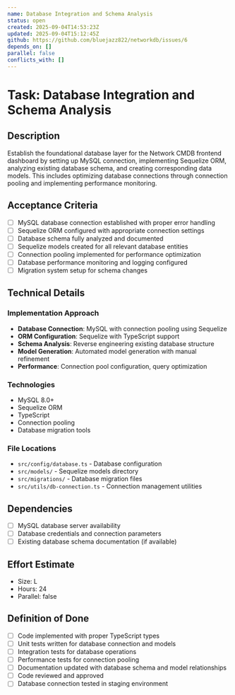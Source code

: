 ```yaml
---
name: Database Integration and Schema Analysis
status: open
created: 2025-09-04T14:53:23Z
updated: 2025-09-04T15:12:45Z
github: https://github.com/bluejazz822/networkdb/issues/6
depends_on: []
parallel: false
conflicts_with: []
---
```


# Task: Database Integration and Schema Analysis

## Description
Establish the foundational database layer for the Network CMDB frontend dashboard by setting up MySQL connection, implementing Sequelize ORM, analyzing existing database schema, and creating corresponding data models. This includes optimizing database connections through connection pooling and implementing performance monitoring.

## Acceptance Criteria
- [ ] MySQL database connection established with proper error handling
- [ ] Sequelize ORM configured with appropriate connection settings
- [ ] Database schema fully analyzed and documented
- [ ] Sequelize models created for all relevant database entities
- [ ] Connection pooling implemented for performance optimization
- [ ] Database performance monitoring and logging configured
- [ ] Migration system setup for schema changes

## Technical Details
### Implementation Approach
- **Database Connection**: MySQL with connection pooling using Sequelize
- **ORM Configuration**: Sequelize with TypeScript support
- **Schema Analysis**: Reverse engineering existing database structure
- **Model Generation**: Automated model generation with manual refinement
- **Performance**: Connection pool configuration, query optimization

### Technologies
- MySQL 8.0+
- Sequelize ORM
- TypeScript
- Connection pooling
- Database migration tools

### File Locations
- `src/config/database.ts` - Database configuration
- `src/models/` - Sequelize models directory
- `src/migrations/` - Database migration files
- `src/utils/db-connection.ts` - Connection management utilities

## Dependencies
- [ ] MySQL database server availability
- [ ] Database credentials and connection parameters
- [ ] Existing database schema documentation (if available)

## Effort Estimate
- Size: L
- Hours: 24
- Parallel: false

## Definition of Done
- [ ] Code implemented with proper TypeScript types
- [ ] Unit tests written for database connection and models
- [ ] Integration tests for database operations
- [ ] Performance tests for connection pooling
- [ ] Documentation updated with database schema and model relationships
- [ ] Code reviewed and approved
- [ ] Database connection tested in staging environment
